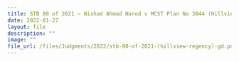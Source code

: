 ```yaml
---
title: STB 80 of 2021 – Nishad Ahmad Narod v MCST Plan No 3044 (Hillview Regency)
date: 2022-01-27
layout: file
description: ""
image: ""
file_url: /files/Judgments/2022/stb-80-of-2021-(hillview-regency)-gd.pdf
---
```

